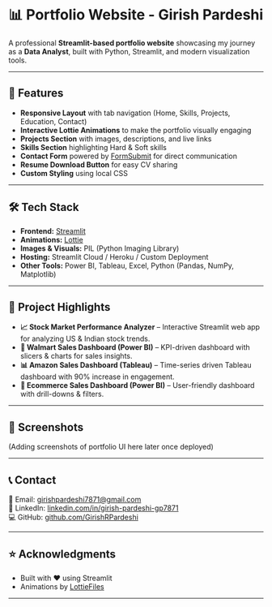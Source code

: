 # 📊 Portfolio Website - Girish Pardeshi

A professional **Streamlit-based portfolio website** showcasing my journey as a **Data Analyst**, built with Python, Streamlit, and modern visualization tools.

---

## 🚀 Features
- **Responsive Layout** with tab navigation (Home, Skills, Projects, Education, Contact)
- **Interactive Lottie Animations** to make the portfolio visually engaging
- **Projects Section** with images, descriptions, and live links
- **Skills Section** highlighting Hard & Soft skills
- **Contact Form** powered by [FormSubmit](https://formsubmit.co/) for direct communication
- **Resume Download Button** for easy CV sharing
- **Custom Styling** using local CSS

---

## 🛠️ Tech Stack
- **Frontend:** [Streamlit](https://streamlit.io/)
- **Animations:** [Lottie](https://lottiefiles.com/)
- **Images & Visuals:** PIL (Python Imaging Library)
- **Hosting:** Streamlit Cloud / Heroku / Custom Deployment
- **Other Tools:** Power BI, Tableau, Excel, Python (Pandas, NumPy, Matplotlib)

---

## 📂 Project Highlights
- **📈 Stock Market Performance Analyzer** – Interactive Streamlit web app for analyzing US & Indian stock trends.
- **🏬 Walmart Sales Dashboard (Power BI)** – KPI-driven dashboard with slicers & charts for sales insights.
- **📊 Amazon Sales Dashboard (Tableau)** – Time-series driven Tableau dashboard with 90% increase in engagement.
- **🛒 Ecommerce Sales Dashboard (Power BI)** – User-friendly dashboard with drill-downs & filters.

---

## 📸 Screenshots
(Adding  screenshots of portfolio UI here later once deployed)

---


## 📞 Contact
📧 Email: [girishpardeshi7871@gmail.com](mailto:girishpardeshi7871@gmail.com)  
🔗 LinkedIn: [linkedin.com/in/girish-pardeshi-gp7871](https://linkedin.com/in/girish-pardeshi-gp7871/)  
💻 GitHub: [github.com/GirishRPardeshi](https://github.com/GirishRPardeshi)

---

## ⭐ Acknowledgments
- Built with ❤️ using Streamlit
- Animations by [LottieFiles](https://lottiefiles.com/)

---
